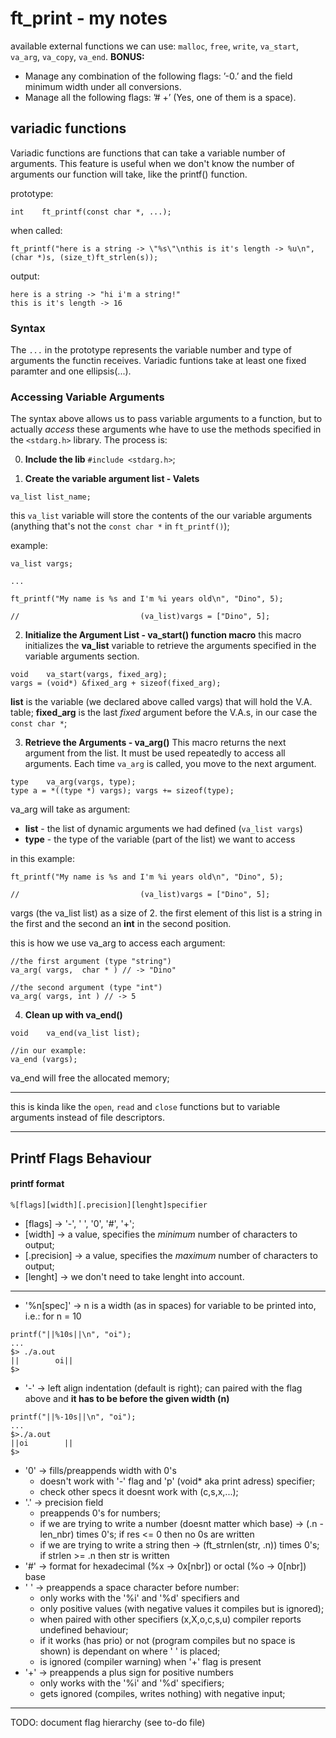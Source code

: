 #  ft_print - my notes

available external functions we can use:
`malloc`, `free`, `write`,
`va_start`, `va_arg`, `va_copy`, `va_end`.
**BONUS:**
- Manage any combination of the following flags: ’-0.’ and the field minimum width
under all conversions.
- Manage all the following flags: ’# +’ (Yes, one of them is a space).
## variadic functions

Variadic functions are functions that can take a variable number of arguments.
This feature is useful when we don't know the number of arguments our function will take, like the printf() function.

prototype:
```
int    ft_printf(const char *, ...);
```
when called:
```
ft_printf("here is a string -> \"%s\"\nthis is it's length -> %u\n", (char *)s, (size_t)ft_strlen(s));
```
output:
```
here is a string -> "hi i'm a string!"
this is it's length -> 16
```
### Syntax
The `...` in the prototype represents the variable number and type of arguments the functin receives.
Variadic funtions take at least one fixed paramter and one ellipsis(...).

### Accessing Variable Arguments
The syntax above allows us to pass variable arguments to a function, but to actually *access* these arguments whe have to use the methods specified in the `<stdarg.h>` library. The process is:

0. **Include the lib**
``#include <stdarg.h>``;

1. **Create the variable argument list - Valets**
```
va_list list_name;
```
this `va_list` variable will store the contents of the our variable arguments
(anything that's not the `const char *` in `ft_printf()`);

example:
```
va_list vargs;

...

ft_printf("My name is %s and I'm %i years old\n", "Dino", 5);

//                           (va_list)vargs = ["Dino", 5];
```

2. **Initialize the Argument List - va_start() function macro**
this macro initializes the **va_list** variable to retrieve the arguments specified in the variable arguments section.
```
void    va_start(vargs, fixed_arg);
vargs = (void*) &fixed_arg + sizeof(fixed_arg);
```
**list** is the variable (we declared above called vargs) that will hold the V.A. table;
**fixed_arg** is the last *fixed* argument before the V.A.s, in our case the `const char *`;

3. **Retrieve the Arguments - va_arg()**
This macro returns the next argument from the list.
It must be used repeatedly to access all arguments.
Each time `va_arg` is called, you move to the next argument. 
```
type    va_arg(vargs, type);
type a = *((type *) vargs); vargs += sizeof(type);
```
va_arg will take as argument:
- **list** - the list of dynamic arguments we had defined (`va_list vargs`)
- **type** - the type of the variable (part of the list) we want to access

in this example:
```
ft_printf("My name is %s and I'm %i years old\n", "Dino", 5);

//                           (va_list)vargs = ["Dino", 5];
```
vargs (the va_list list) as a size of 2. the first element of this list is a string in the first and the second an **int** in the second position.

this is how we use va_arg to access each argument:
```
//the first argument (type "string")
va_arg( vargs,  char * ) // -> "Dino"

//the second argument (type "int")
va_arg( vargs, int ) // -> 5
```

4. **Clean up with va_end()** 
```
void    va_end(va_list list);

//in our example:
va_end (vargs);
```
va_end will free the allocated memory;

---

this is kinda like the `open`, `read` and `close` functions but to variable arguments instead of file descriptors.

---
## Printf Flags Behaviour

#### printf format

`%[flags][width][.precision][lenght]specifier`
- [flags] -> '-', ' ', '0', '#', '+';
- [width] -> a value, specifies the *minimum* number of characters to output;
- [.precision] -> a value, specifies the *maximum* number of characters to output;
- [lenght] -> we don't need to take lenght into account.

---

- '%n[spec]' -> n is a width (as in spaces) for variable to be printed into, i.e.: for n = 10
```
printf("||%10s||\n", "oi");
...
$> ./a.out
||        oi||
$>
```
- '-' -> left align indentation (default is right); can paired with the flag above and **it has to be before the given width (n)**
```
printf("||%-10s||\n", "oi");
...
$>./a.out
||oi        ||
$>
```
- '0' -> fills/preappends width with 0's
    - doesn't work with '-' flag and 'p' (void* aka print adress) specifier;
    - check other specs it doesnt work with (c,s,x,...);
- '.' -> precision field 
    - preappends 0's for numbers;
    - if we are trying to write a number (doesnt matter which base) -> (.n - len_nbr) times 0's; if res <= 0 then no 0s are written
    - if we are trying to write a string then -> (ft_strnlen(str, .n)) times 0's; if strlen >= .n then str is written 
- '#' -> format for hexadecimal (%x -> 0x[nbr]) or octal (%o -> 0[nbr]) base
- ' ' -> preappends a space character before number:
    - only works with the '%i' and '%d' specifiers and 
    - only positive values (with negative values it compiles but is ignored);
    - when paired with other specifiers (x,X,o,c,s,u) compiler reports undefined behaviour;
    - if it works (has prio) or not (program compiles but no space is shown) is dependant on where ' ' is placed;
    - is ignored (compiler warning) when '+' flag is present
- '+' -> preappends a plus sign for positive numbers
    - only works with the '%i' and '%d' specifiers; 
    - gets ignored (compiles, writes nothing) with negative input;

---
TODO: document flag hierarchy (see to-do file)
